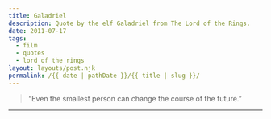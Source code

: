 ```yaml
---
title: Galadriel
description: Quote by the elf Galadriel from The Lord of the Rings.
date: 2011-07-17
tags: 
  - film
  - quotes
  - lord of the rings
layout: layouts/post.njk
permalink: /{{ date | pathDate }}/{{ title | slug }}/
---
```


> “Even the smallest person can change the course of the future.”

---

